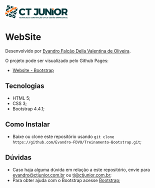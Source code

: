 <img src="img/CT LOGO verde reta.png" width="200">

# WebSite
Desenvolvido por [Evandro Falcão Della Valentina de Oliveira](https://github.com/Evandro-FDVO).

O projeto pode ser visualizado pelo Github Pages:
* [Website - Bootstrap](https://evandro-fdvo.github.io/Treinamento-Bootstrap/)

## Tecnologias
* HTML 5;
* CSS 3;
* Bootstrap 4.4.1;

## Como Instalar
* Baixe ou clone este repositório usando `git clone https://github.com/Evandro-FDVO/Treinamento-Bootstrap.git`;


## Dúvidas
* Caso haja alguma dúvida em relação a este repositório, envie para [evandro@ctjunior.com.br](mailto:evandro@ctjunior.com.br) ou [ti@ctjunior.com.br](mailto:ti@ctjunior.com.br);
* Para obter ajuda com o Bootstrap acesse [Bootstrap](https://getbootstrap.com/);
